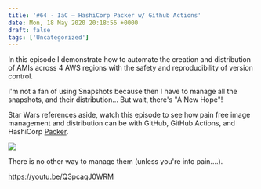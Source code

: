 ```yaml
---
title: '#64 - IaC – HashiCorp Packer w/ Github Actions'
date: Mon, 18 May 2020 20:18:56 +0000
draft: false
tags: ['Uncategorized']
---
```


In this episode I demonstrate how to automate the creation and distribution of AMIs across 4 AWS regions with the safety and reproducibility of version control.

I'm not a fan of using Snapshots because then I have to manage all the snapshots, and their distribution... But wait, there's "A New Hope"!

Star Wars references aside, watch this episode to see how pain free image management and distribution can be with GitHub, GitHub Actions, and HashiCorp [Packer](https://www.packer.io/).

![](https://www.datocms-assets.com/2885/1588887894-packerprimarylogofullcolorrgb.svg)

There is no other way to manage them (unless you're into pain....).

https://youtu.be/Q3pcaqJ0WRM